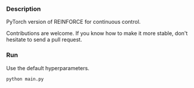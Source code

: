 ### Description
PyTorch version of REINFORCE for continuous control.

Contributions are welcome. If you know how to make it more stable, don't hesitate to send a pull request.

### Run
Use the default hyperparameters.

```python
python main.py
```
